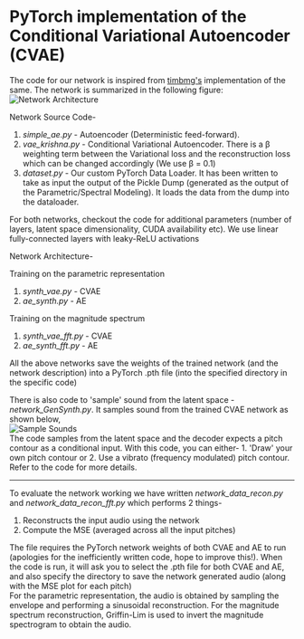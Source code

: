 # PyTorch implementation of the Conditional Variational Autoencoder (CVAE)

The code for our network is inspired from <a href="https://github.com/timbmg/VAE-CVAE-MNIST" target="_blank">timbmg's</a> implementation of the same. The network is summarized in the following figure:   
![Network Architecture](https://www.ee.iitb.ac.in/student/~krishnasubramani/ex/net_arch.png)

Network Source Code-  

1. *simple_ae.py* - Autoencoder (Deterministic feed-forward). 
2. *vae_krishna.py* - Conditional Variational Autoencoder. There is a &#946; weighting term between the Variational loss and the reconstruction loss which can be changed accordingly (We use &#946; = 0.1)
3. *dataset.py* - Our custom PyTorch Data Loader. It has been written to take as input the output of the Pickle Dump (generated as the output of the Parametric/Spectral Modeling). It loads the data from the dump into the dataloader.

For both networks, checkout the code for additional parameters (number of layers, latent space dimensionality, CUDA availability etc). We use linear fully-connected layers with leaky-ReLU activations   

Network Architecture-   

Training on the parametric representation
1. *synth_vae.py* - CVAE
2. *ae_synth.py* - AE

Training on the magnitude spectrum
1. *synth\_vae\_fft.py* - CVAE
2. *ae\_synth\_fft.py* - AE

All the above networks save the weights of the trained network (and the network description) into a PyTorch .pth file (into the specified directory in the specific code)  

There is also code to 'sample' sound from the latent space - *network_GenSynth.py*. It samples sound from the trained CVAE network as shown below,   
![Sample Sounds](https://www.ee.iitb.ac.in/student/~krishnasubramani/images/icassp_snap_1.PNG)    
The code samples from the latent space and the decoder expects a pitch contour as a conditional input. With this code, you can either- 1. 'Draw' your own pitch contour or 2. Use a vibrato (frequency modulated) pitch contour. Refer to the code for more details.    

---

To evaluate the network working we have written *network\_data\_recon.py* and *network\_data\_recon\_fft.py* which performs 2 things-     
1. Reconstructs the input audio using the network
2. Compute the MSE (averaged across all the input pitches)

The file requires the PyTorch network weights of both CVAE and AE to run (apologies for the inefficiently written code, hope to improve this!). When the code is run, it will ask you to select the .pth file for both CVAE and AE, and also specify the directory to save the network generated audio (along with the MSE plot for each pitch)   
For the parametric representation, the audio is obtained by sampling the envelope and performing a sinusoidal reconstruction. For the magnitude spectrum reconstruction, Griffin-Lim is used to invert the magnitude spectrogram to obtain the audio.
